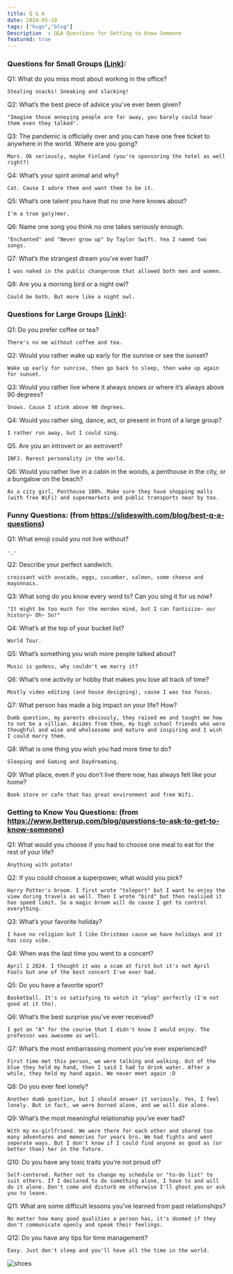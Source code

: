 ```yaml
---
title: Q & A
date: 2024-05-10
tags: ["hugo","blog"]
Description  : Q&A Questions for Getting to Know Someone
featured: true
---
```


### Questions for Small Groups [(Link)](https://slideswith.com/blog/best-q-a-questions): 

Q1: What do you miss most about working in the office?

    Stealing snacks! Sneaking and slacking!
    
Q2: What’s the best piece of advice you’ve ever been given?

    "Imagine those annoying people are far away, you barely could hear them even they talked".
    
Q3: The pandemic is officially over and you can have one free ticket to anywhere in the world. Where are you going?

    Mars. Ok seriously, maybe Finland (you're sponsoring the hotel as well right?) 
    
Q4: What’s your spirit animal and why?

    Cat. Cause I adore them and want them to be it. 
    
Q5: What’s one talent you have that no one here knows about?

    I'm a true ga(y)mer.
    
Q6: Name one song you think no one takes seriously enough.

    "Enchanted" and "Never grow up" by Taylor Swift. Yea I named two songs.
    
Q7: What’s the strangest dream you’ve ever had?

    I was naked in the public changeroom that allowed both men and women.   
    
Q8: Are you a morning bird or a night owl?

    Could be both. But more like a night owl.
    
    
### Questions for Large Groups [(Link)](https://slideswith.com/blog/best-q-a-questions): 

Q1: Do you prefer coffee or tea?

    There's no me without coffee and tea.
    
Q2: Would you rather wake up early for the sunrise or see the sunset?

    Wake up early for sunrise, then go back to sleep, then wake up again for sunset.
    
Q3: Would you rather live where it always snows or where it’s always above 90 degrees?

    Snows. Cause I stink above 90 degrees.
    
Q4: Would you rather sing, dance, act, or present in front of a large group?

    I rather run away, but I could sing.
    
Q5. Are you an introvert or an extrovert?

    INFJ. Rarest personality in the world.
    
Q6: Would you rather live in a cabin in the woods, a penthouse in the city, or a bungalow on the beach?

    As a city girl, Penthouse 100%. Make sure they have shopping malls (with free WiFi) and supermarkets and public transports near by too.
    

### Funny Questions: (from https://slideswith.com/blog/best-q-a-questions)

Q1: What emoji could you not live without?

    -_-
    
Q2: Describe your perfect sandwich.

    croissant with avocado, eggs, cucumber, salmon, some cheese and mayonnais.

Q3: What song do you know every word to? Can you sing it for us now?

    "It might be too much for the morden mind, but I can fantisize~ our history~ Oh~ So!"

Q4: What’s at the top of your bucket list?

    World Tour.

Q5: What’s something you wish more people talked about?

    Music is godess, why couldn't we marry it?

Q6: What’s one activity or hobby that makes you lose all track of time?

    Mostly video editing (and house designing), cause I was too focus. 

Q7: What person has made a big impact on your life? How?

    Dumb question, my parents obviously, they raised me and taught me how to not be a villian. Asides from them, my high school friends who were thoughful and wise and wholsesome and mature and inspiring and I wish I could marry them.
    
Q8: What is one thing you wish you had more time to do?

    Sleeping and Gaming and Daydreaming.

Q9: What place, even if you don’t live there now, has always felt like your home?

    Book store or cafe that has great environment and free Wifi.

### Getting to Know You Questions: (from https://www.betterup.com/blog/questions-to-ask-to-get-to-know-someone)

Q1: What would you choose if you had to choose one meal to eat for the rest of your life? 

    Anything with potato!

Q2: If you could choose a superpower, what would you pick?

    Harry Potter's broom. I first wrote "teleport" but I want to enjoy the view during travels as well. Then I wrote "bird" but then realised it has speed limit. So a magic broom will do cause I get to control everything. 
    
Q3: What’s your favorite holiday?

    I have no religion but I like Christmas cause we have holidays and it has cozy vibe.

Q4: When was the last time you went to a concert?

    April 1 2024. I thought it was a scam at first but it's not April Fools but one of the best concert I've ever had.
    
Q5: Do you have a favorite sport?

    Basketball. It's so satisfying to watch it "plop" perfectly (I'm not good at it tho).
    
Q6: What’s the best surprise you’ve ever received?

    I got an "A" for the course that I didn't know I would enjoy. The professor was awesome as well. 
    
Q7: What’s the most embarrassing moment you’ve ever experienced?

    First time met this person, we were talking and walking. Out of the blue they held my hand, then I said I had to drink water. After a while, they held my hand again. We never meet again :D

Q8: Do you ever feel lonely?

    Another dumb question, but I should answer it seriously. Yes, I feel lonely. But in fact, we were borned alone, and we will die alone.
    
Q9: What’s the most meaningful relationship you’ve ever had?

    With my ex-girlfriend. We were there for each other and shared too many adventures and memories for years bro. We had fights and went seperate ways. But I don't know if I could find anyone as good as (or better than) her in the future.

Q10: Do you have any toxic traits you’re not proud of?

    Self-centered. Rather not to change my schedule or "to-do list" to suit others. If I declared to do something alone, I have to and will do it alone. Don't come and disturb me otherwise I'll ghost you or ask you to leave.

Q11: What are some difficult lessons you’ve learned from past relationships?

    No matter how many good qualities a person has, it's doomed if they don't communicate openly and speak their feelings.  

Q12: Do you have any tips for time management?

    Easy. Just don't sleep and you'll have all the time in the world. 
    
![shoes](https://i.imgur.com/Ab01Crc.jpeg)


